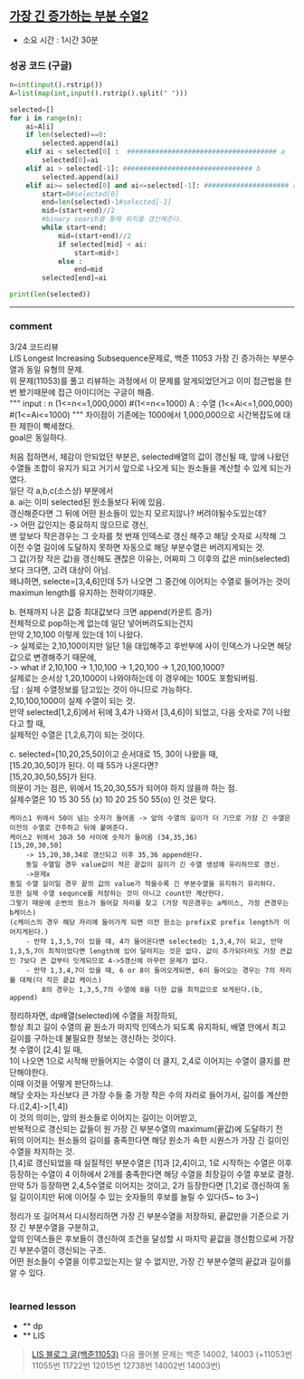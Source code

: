 
## [가장 긴 증가하는 부분 수열2](https://www.acmicpc.net/problem/12015)
* 소요 시간 :  1시간 30분

### 성공 코드 (구글)
```python
n=int(input().rstrip())
A=list(map(int,input().rstrip().split(" ")))

selected=[]
for i in range(n):
    ai=A[i]
    if len(selected)==0:
        selected.append(ai)
    elif ai < selected[0] :  ##################################### a
        selected[0]=ai 
    elif ai > selected[-1]: ################################ b
        selected.append(ai)
    elif ai>= selected[0] and ai<=selected[-1]: ##################### c
        start=0#selected[0]
        end=len(selected)-1#selected[-1]
        mid=(start+end)//2
        #binary search를 통해 위치를 갱신해준다. 
        while start<end:
            mid=(start+end)//2
            if selected[mid] < ai:
                start=mid+1
            else :
                end=mid
        selected[end]=ai

print(len(selected))
```



----------------------------------------------------------------------------
### comment 
3/24 코드리뷰  
LIS Longest Increasing Subsequence문제로, 백준 11053 가장 긴 증가하는 부분수열과 동일 유형의 문제.   
위 문제(11053)를 풀고 리뷰하는 과정에서 이 문제를 알게되었던거고 이미 접근법을 한번 봤기때문에 접근 아이디어는 구글이 해줌.   
"""
input :  n (1<=n<=1,000,000) #(1<=n<=1000)
         A : 수열 (1<=Ai<=1,000,000) #(1<=Ai<=1000)
"""
차이점이 기존에는 1000에서 1,000,000으로 시간복잡도에 대한 제한이 빡세졌다.    
goal은 동일하다.      

처음 접하면서, 체감이 안되었던 부분은, selected배열의 값이 갱신될 때, 앞에 나왔던 수열들 조합이 유지가 되고 거기서 앞으로 나오게 되는 원소들을 계산할 수 있게 되는가  
였다.     
일단 각 a,b,c(소스상) 부분에서    
a. ai는 이미 selected된 원소들보다 뒤에 있음.      
    갱신해준다면 그 뒤에 어떤 원소들이 있는지 모르지않나? 버려야될수도있는데?      
    -> 어떤 값인지는 중요하지 않으므로 갱신,    
    맨 앞보다 작은경우는 그 숫자를 첫 번재 인덱스로 갱신 해주고 해당 숫자로 시작해 그 이전 수열 길이에 도달하지 못하면 자동으로 해당 부분수열은 버려지게되는 것.   
    그 값(가장 작은 값)을 갱신해도 괜찮은 이유는, 어짜피 그 이후의 값은 min(selected)보다 크다면, 고려 대상이 아님.    
    왜냐하면, selecte=[3,4,6]인데 5가 나오면 그 중간에 이어지는 수열로 들어가는 것이 maximun length를 유지하는 전략이기때문.   

b. 현재까지 나온 값중 최대값보다 크면 append(카운트 증가)   
전체적으로 pop하는게 없는데 일단 넣어버려도되는건지   
만약 2,10,100 이렇게 있는데 1이 나왔다.   
        -> 실제로는 2,10,100이지만 일단 1을 대입해주고 후반부에 사이 인덱스가 나오면 해당 값으로 변경해주기 때문에,   
            -> what if 2,10,100 -> 1,10,100 -> 1,20,100 -> 1,20,100,1000?   
                실제로는 순서상 1,20,1000이 나와야하는데 이 경우에는 100도 포함되버림.   
  :답 : 실제 수열정보를 담고있는 것이 아니므로 가능하다.   
    2,10,100,1000이 실제 수열이 되는 것.      
        만약 selected[1,2,6]에서 뒤에 3,4가 나와서 [3,4,6]이 되었고, 다음 숫자로 7이 나왔다고 할 때,   
    실제적인 수열은 [1,2,6,7]이 되는 것이다.  
    
c. selected=[10,20,25,50]이고 순서대로 15, 30이 나왔을 때,   
    [15.20,30,50]가 된다. 이 때 55가 나온다면?   
    [15,20,30,50,55]가 된다.    
    의문이 가는 점은, 위에서 15,20,30,55가 되어야 하지 않을까 하는 점.   
    실제수열은 10 15 30 55 (x) 10 20 25 50 55(o) 인 것은 맞다.   
    
    케이스1 위에서 50이 넘는 숫자가 들어옴 -> 앞의 수열의 길이가 더 기므로 가장 긴 수열은 이전의 수열로 간주하고 뒤에 붙여준다.   
    케이스2 위에서 30과 50 사이에 숫자가 들어옴 (34,35,36)   
    [15,20,30,50]   
        -> 15,20,30,34로 갱신되고 이후 35,36 append된다.    
        동일 수열일 경우 value값이 적은 끝값이 길이가 긴 수열 생성에 유리하므로 갱신.        
        ->문제x      
    동일 수열 길이일 경우 끝의 값의 value가 작을수록 긴 부분수열을 유지하기 유리하다.   
    또한 실제 수열 sequnce를 저장하는 것이 아니고 count만 계산한다.   
    그렇기 때문에 순번의 원소가 들어갈 자리를 찾고 (가장 작은경우는 a케이스, 가장 큰경우는 b케이스)   
    (c케이스의 경우 해당 자리에 들어가게 되면 이전 원소는 prefix로 prefix length가 이어지게된다.)   
        - 만약 1,3,5,7이 있을 때, 4가 들어온다면 selected는 1,3,4,7이 되고, 만약 1,3,5,7이 최적이었다면 length에 있어 달라지는 것은 없다. 값이 추가되더라도 가장 큰값인 7보다 큰 값부터 잇게되므로 4->5갱신에 아무런 문제가 없다.    
        - 만약 1,3,4,7이 있을 때, 6 or 8이 들어오게되면, 6이 들어오는 경우는 7의 자리를 대체(더 작은 끝값 케이스)   
            8의 경우는 1,3,5,7의 수열에 8을 더한 값을 최적값으로 보게된다.(b, append)   
            
정리하자면, dp배열(selected)에 수열을 저장하되,     
항상 최고 길이 수열의 끝 원소가 마지막 인덱스가 되도록 유지하되, 배열 안에서 최고 길이를 구하는데 불필요한 정보는 갱신하는 것이다.    
첫 수열이 [2,4] 일 때,    
1이 나오면 1으로 시작해 만들어지는 수열이 더 클지, 2,4로 이어지는 수열이 클지를 판단해야한다.    
이때 이것을 어떻게 판단하느냐.    
해당 숫자는 자신보다 큰 가장 수들 중 가장 작은 수의 자리로 들어가서, 길이를 계산한다.([2,4]->[1,4])     
이 것의 의미는, 앞의 원소들로 이어지는 길이는 이어받고,    
반복적으로 갱신되는 값들이 원 가장 긴 부분수열의 maximum(끝값)에 도달하기 전    
뒤의 이어지는 원소들의 길이를 충족한다면 해당 원소가 속한 시퀀스가 가장 긴 길이인 수열을 차지하는 것.    
[1,4]로 갱신되었을 때 실질적인 부분수열은 [1]과 [2,4]이고, 1로 시작하는 수열은 이후 등장하는 수열이 4 이하에서 2개를 충족한다면 해당 수열을 최장길이 수열 후보로 결정.    
만약 5가 등장하면 2,4,5수열로 이어지는 것이고, 2가 등장한다면 [1,2]로 갱신하여 동일 길이이지만 뒤에 이어질 수 있는 숫자들의 후보를 늘릴 수 있다(5~ to 3~)    

정리가 또 길어져서 다시정리하면 가장 긴 부분수열을 저장하되, 끝값만을 기준으로 가장 긴 부분수열을 구분하고,     
앞의 인덱스들은 후보들이 갱신하여 조건을 달성할 시 마지막 끝값을 갱신함으로써 가장 긴 부분수열이 갱신되는 구조.       
어떤 원소들이 수열을 이루고있는지는 알 수 없지만, 가장 긴 부분수열의 끝값과 길이를 알 수 있다.   


#
#
 ### learned lesson
 
* ** dp
* ** LIS
> [LIS 블로그 글(백준11053)](https://seohyun0120.tistory.com/entry/%EA%B0%80%EC%9E%A5-%EA%B8%B4-%EC%A6%9D%EA%B0%80%ED%95%98%EB%8A%94-%EB%B6%80%EB%B6%84-%EC%88%98%EC%97%B4LIS-%EC%99%84%EC%A0%84-%EC%A0%95%EB%B3%B5-%EB%B0%B1%EC%A4%80-%ED%8C%8C%EC%9D%B4%EC%8D%AC)
> 다음 풀어볼 문제는 백준  14002, 14003 (+11053번 11055번 11722번 12015번 12738번 14002번 14003번)
#
#
 
 
 
 

